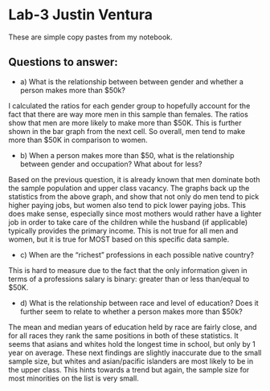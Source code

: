 # Lab-3 Justin Ventura

These are simple copy pastes from my notebook.

## Questions to answer:

- a) What is the relationship between between gender and whether a person makes more than $50k?

I calculated the ratios for each gender group to hopefully account for the fact that there are way more men in this sample than females.  The ratios show that men are more likely to make more than \$50K.  This is further shown in the bar graph from the next cell.  So overall, men tend to make more than \$50K in comparison to women.

- b) When a person makes more than $50, what is the relationship between gender and occupation? What about for less?

Based on the previous question, it is already known that men dominate both the sample population and upper class vacancy.  The graphs back up the statistics from the above graph, and show that not only do men tend to pick higher paying jobs, but women also tend to pick lower paying jobs.  This does make sense, especially since most mothers would rather have a lighter job in order to take care of the children while the husband (if applicable) typically provides the primary income.  This is not true for all men and women, but it is true for MOST based on this specific data sample.

- c) When are the “richest” professions in each possible native country?

This is hard to measure due to the fact that the only information given in terms of a professions salary is binary: greater than or less than/equal to \$50K.  

- d) What is the relationship between race and level of education? Does it further seem to relate to whether a person makes more than $50k?

The mean and median years of education held by race are fairly close, and for all races they rank the same positions in both of these statistics.  It seems that asians and whites hold the longest time in school, but only by 1 year on average.  These next findings are slightly inaccurate due to the small sample size, but whites and asian/pacific islanders are most likely to be in the upper class.  This hints towards a trend but again, the sample size for most minorities on the list is very small.
